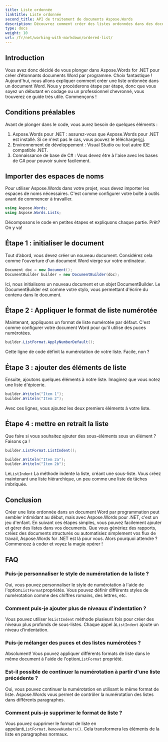 ```yaml
---
title: Liste ordonnée
linktitle: Liste ordonnée
second_title: API de traitement de documents Aspose.Words
description: Découvrez comment créer des listes ordonnées dans des documents Word à l'aide d'Aspose.Words pour .NET avec notre guide étape par étape. Parfait pour automatiser la création de documents.
type: docs
weight: 10
url: /fr/net/working-with-markdown/ordered-list/
---
```

## Introduction

Vous avez donc décidé de vous plonger dans Aspose.Words for .NET pour créer d’étonnants documents Word par programme. Choix fantastique ! Aujourd'hui, nous allons expliquer comment créer une liste ordonnée dans un document Word. Nous y procéderons étape par étape, donc que vous soyez un débutant en codage ou un professionnel chevronné, vous trouverez ce guide très utile. Commençons !

## Conditions préalables

Avant de plonger dans le code, vous aurez besoin de quelques éléments :

1. Aspose.Words pour .NET : assurez-vous que Aspose.Words pour .NET est installé. Si ce n'est pas le cas, vous pouvez le télécharger[ici](https://releases.aspose.com/words/net/).
2. Environnement de développement : Visual Studio ou tout autre IDE compatible .NET.
3. Connaissance de base de C# : Vous devez être à l'aise avec les bases de C# pour pouvoir suivre facilement.

## Importer des espaces de noms

Pour utiliser Aspose.Words dans votre projet, vous devez importer les espaces de noms nécessaires. C'est comme configurer votre boîte à outils avant de commencer à travailler.

```csharp
using Aspose.Words;
using Aspose.Words.Lists;
```

Décomposons le code en petites étapes et expliquons chaque partie. Prêt? On y va!

## Étape 1 : initialiser le document

Tout d’abord, vous devez créer un nouveau document. Considérez cela comme l'ouverture d'un document Word vierge sur votre ordinateur.

```csharp
Document doc = new Document();
DocumentBuilder builder = new DocumentBuilder(doc);
```

Ici, nous initialisons un nouveau document et un objet DocumentBuilder. Le DocumentBuilder est comme votre stylo, vous permettant d'écrire du contenu dans le document.

## Étape 2 : Appliquer le format de liste numérotée

Maintenant, appliquons un format de liste numérotée par défaut. C'est comme configurer votre document Word pour qu'il utilise des puces numérotées.

```csharp
builder.ListFormat.ApplyNumberDefault();
```

Cette ligne de code définit la numérotation de votre liste. Facile, non ?

## Étape 3 : ajouter des éléments de liste

Ensuite, ajoutons quelques éléments à notre liste. Imaginez que vous notez une liste d'épicerie.

```csharp
builder.Writeln("Item 1");
builder.Writeln("Item 2");
```

Avec ces lignes, vous ajoutez les deux premiers éléments à votre liste.

## Étape 4 : mettre en retrait la liste

Que faire si vous souhaitez ajouter des sous-éléments sous un élément ? Faisons ça !

```csharp
builder.ListFormat.ListIndent();

builder.Writeln("Item 2a");
builder.Writeln("Item 2b");
```

 Le`ListIndent` La méthode indente la liste, créant une sous-liste. Vous créez maintenant une liste hiérarchique, un peu comme une liste de tâches imbriquée.

## Conclusion

Créer une liste ordonnée dans un document Word par programmation peut sembler intimidant au début, mais avec Aspose.Words pour .NET, c'est un jeu d'enfant. En suivant ces étapes simples, vous pouvez facilement ajouter et gérer des listes dans vos documents. Que vous génériez des rapports, créiez des documents structurés ou automatisiez simplement vos flux de travail, Aspose.Words for .NET est là pour vous. Alors pourquoi attendre ? Commencez à coder et voyez la magie opérer !

## FAQ

### Puis-je personnaliser le style de numérotation de la liste ?  
 Oui, vous pouvez personnaliser le style de numérotation à l'aide de l'option`ListFormat`propriétés. Vous pouvez définir différents styles de numérotation comme des chiffres romains, des lettres, etc.

### Comment puis-je ajouter plus de niveaux d'indentation ?  
 Vous pouvez utiliser le`ListIndent` méthode plusieurs fois pour créer des niveaux plus profonds de sous-listes. Chaque appel à`ListIndent` ajoute un niveau d'indentation.

### Puis-je mélanger des puces et des listes numérotées ?  
 Absolument! Vous pouvez appliquer différents formats de liste dans le même document à l'aide de l'option`ListFormat` propriété.

### Est-il possible de continuer la numérotation à partir d'une liste précédente ?  
Oui, vous pouvez continuer la numérotation en utilisant le même format de liste. Aspose.Words vous permet de contrôler la numérotation des listes dans différents paragraphes.

### Comment puis-je supprimer le format de liste ?  
 Vous pouvez supprimer le format de liste en appelant`ListFormat.RemoveNumbers()`. Cela transformera les éléments de la liste en paragraphes normaux.